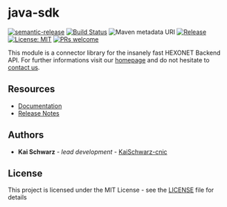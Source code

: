 # java-sdk

[![semantic-release](https://img.shields.io/badge/%20%20%F0%9F%93%A6%F0%9F%9A%80-semantic--release-e10079.svg)](https://github.com/semantic-release/semantic-release)
[![Build Status](https://travis-ci.com/centralnicgroup-opensource/rtldev-middleware-java-sdk.svg?branch=master)](https://travis-ci.com/centralnicgroup-opensource/rtldev-middleware-java-sdk)
![Maven metadata URI](https://img.shields.io/maven-metadata/v/http/central.maven.org/maven2/net/hexonet/apiconnector/java-sdk/maven-metadata.xml.svg)
[![Release](https://jitpack.io/v/centralnicgroup-opensource/rtldev-middleware-java-sdk.svg)](https://jitpack.io/#centralnicgroup-opensource/rtldev-middleware-java-sdk)
[![License: MIT](https://img.shields.io/badge/License-MIT-blue.svg)](https://opensource.org/licenses/MIT)
[![PRs welcome](https://img.shields.io/badge/PRs-welcome-brightgreen.svg)](https://github.com/centralnicgroup-opensource/rtldev-middleware-java-sdk/blob/master/CONTRIBUTING.md)

This module is a connector library for the insanely fast HEXONET Backend API. For further informations visit our [homepage](http://hexonet.net) and do not hesitate to [contact us](https://www.hexonet.net/contact).

## Resources

* [Documentation](https://centralnicgroup-public.github.io/rtldev-middleware-documentation/docs/hexonet/sdks/java-sdk/)
* [Release Notes](https://github.com/centralnicgroup-opensource/rtldev-middleware-java-sdk/releases)

## Authors

* **Kai Schwarz** - *lead development* - [KaiSchwarz-cnic](https://github.com/kaischwarz-cnic)

## License

This project is licensed under the MIT License - see the [LICENSE](LICENSE) file for details
